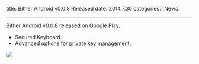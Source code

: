 title: Bither Android v0.0.8 Released
date: 2014.7.30
categories: [News]

---

Bither Android v0.0.8 released on Google Play.

<!-- more -->

* Secured Keyboard.
* Advanced options for private key management.

![](/bither-site/images/news/bither-android-release-0.0.8.jpeg)